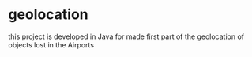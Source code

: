 # geolocation
this project is developed in Java for made first part of the geolocation of objects lost in the Airports
